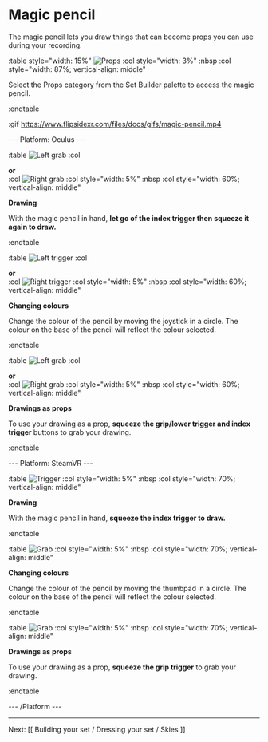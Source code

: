 # Magic pencil

The magic pencil lets you draw things that can become props you can use during your recording.

:table style="width: 15%"
	![Props](https://www.flipsidexr.com/files/docs/graphics/button_p-props.png)
:col style="width: 3%"
	:nbsp
:col style="width: 87%; vertical-align: middle"

Select the Props category from the Set Builder palette to access the magic pencil.

:endtable

:gif https://www.flipsidexr.com/files/docs/gifs/magic-pencil.mp4

--- Platform: Oculus ---

:table
	![Left grab](https://www.flipsidexr.com/files/docs/graphics/Oculus-touch_L-trigger_L-grip.png)
:col
	<div class="center middle"><b>or</b></div>
:col
	![Right grab](https://www.flipsidexr.com/files/docs/graphics/Oculus-touch_R-trigger-f_R-grip.png)
:col style="width: 5%"
	:nbsp
:col style="width: 60%; vertical-align: middle"

**Drawing**

With the magic pencil in hand, **let go of the index trigger then squeeze it again to draw.**

:endtable

:table
	![Left trigger](https://www.flipsidexr.com/files/docs/graphics/Oculus-touch_L-trigger_L-grip-L-joystick.png)
:col
	<div class="center middle"><b>or</b></div>
:col
	![Right trigger](https://www.flipsidexr.com/files/docs/graphics/Oculus-touch_R-grip-index-joy.png)
:col style="width: 5%"
	:nbsp
:col style="width: 60%; vertical-align: middle"

**Changing colours**

Change the colour of the pencil by moving the joystick in a circle.  The colour on the base of the pencil will reflect the colour selected.

:endtable

:table
	![Left grab](https://www.flipsidexr.com/files/docs/graphics/Oculus-touch-alt_L-trigger_L-grip.png)
:col
	<div class="center middle"><b>or</b></div>
:col
	![Right grab](https://www.flipsidexr.com/files/docs/graphics/Oculus-touch_R-trigger_R-grip.png)
:col style="width: 5%"
	:nbsp
:col style="width: 60%; vertical-align: middle"

**Drawings as props**

To use your drawing as a prop, **squeeze the grip/lower trigger and index trigger** buttons to grab your drawing.

:endtable

--- Platform: SteamVR ---

:table
	![Trigger](https://www.flipsidexr.com/files/docs/graphics/Vive_grip-f_trigger.png)
:col style="width: 5%"
	:nbsp
:col style="width: 70%; vertical-align: middle"

**Drawing**

With the magic pencil in hand, **squeeze the index trigger to draw.**

:endtable

:table
	![Grab](https://www.flipsidexr.com/files/docs/graphics/Vive_joystick-grip.png)
:col style="width: 5%"
	:nbsp
:col style="width: 70%; vertical-align: middle"

**Changing colours**

Change the colour of the pencil by moving the thumbpad in a circle.  The colour on the base of the pencil will reflect the colour selected.

:endtable

:table
	![Grab](https://www.flipsidexr.com/files/docs/graphics/Vive_grip.png)
:col style="width: 5%"
	:nbsp
:col style="width: 70%; vertical-align: middle"

**Drawings as props**

To use your drawing as a prop, **squeeze the grip trigger** to grab your drawing.

:endtable

--- /Platform ---

---

Next: [[ Building your set / Dressing your set / Skies ]]
